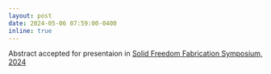 ```yaml
---
layout: post
date: 2024-05-06 07:59:00-0400
inline: true
---
```

<!-- 
Paper published in [International Design Engineering Technical Conferences & Computers and Information in Engineering Conference (IDETC-CIE), 2021](https://event.asme.org/IDETC-CIE)

-->
Abstract accepted for presentaion in [Solid Freedom Fabrication Symposium, 2024](https://www.sffsymposium.org/)